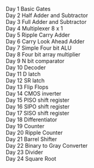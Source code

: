 Day 1 Basic Gates\
Day 2 Half Adder and Subtractor\
Day 3 Full Adder and Subtractor\
Day 4 Multiplexer 8 x 1\
Day 5 Ripple Carry Adder\
Day 6 Carry Look Ahead Adder\
Day 7 Simple Four bit ALU\
Day 8 Four bit array multiplier\
Day 9 N bit comparator\
Day 10 Decoder\
Day 11 D latch\
Day 12 SR latch\
Day 13 Flip Flops\
Day 14 CMOS inverter\
Day 15 PISO shift register\
Day 16 SIPO shift register\
Day 17 SISO shift register\
Day 18 Differentiator\
Day 19 Counter\
Day 20 Ripple Counter\
Day 21 Barrel Shifter\
Day 22 Binary to Gray Converter\
Day 23 Divider\
Day 24 Square Root
